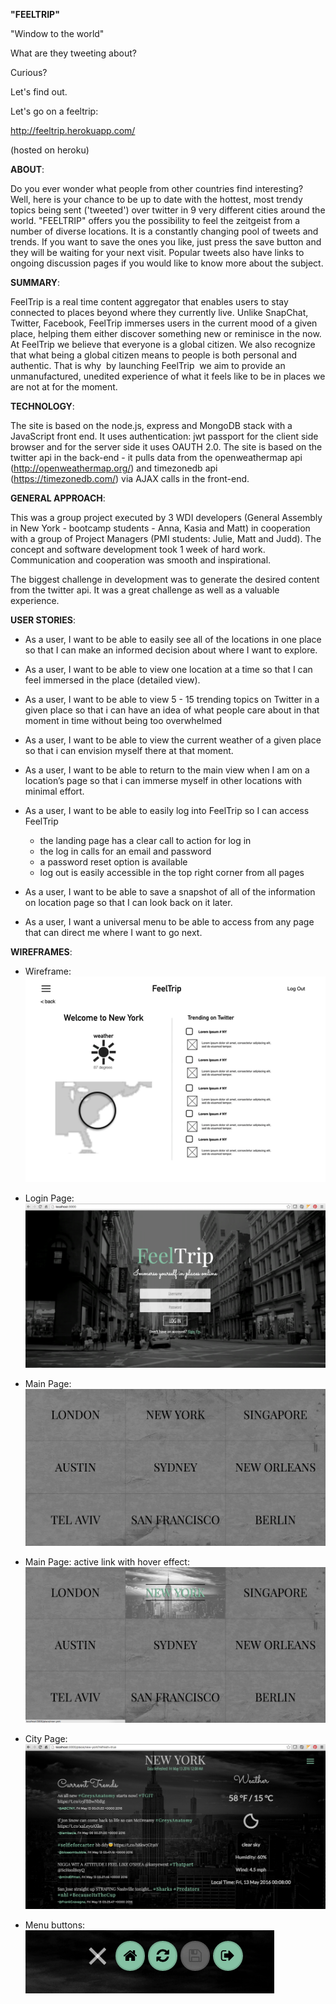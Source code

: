 **"FEELTRIP"**

"Window to the world"

What are they tweeting about?

Curious?

Let's find out.

Let's go on a feeltrip:  

http://feeltrip.herokuapp.com/

(hosted on heroku)

 
**ABOUT**:

Do you ever wonder what people from other countries find interesting? Well, here is your chance to be up to date with the hottest, most trendy topics being sent ('tweeted') over twitter in 9 very different cities around the world. "FEELTRIP" offers you the possibility to feel the zeitgeist from a number of diverse locations. It is a constantly changing pool of tweets and trends. If you want to save the ones you like, just press the save button and they will be waiting for your next visit. Popular tweets also have links to ongoing discussion pages if you would like to know more about the subject.


**SUMMARY**:

FeelTrip is a real time content aggregator that enables users to stay connected to places beyond where they currently live. Unlike SnapChat, Twitter, Facebook, FeelTrip immerses users in the current mood of a given place, helping them either discover something new or reminisce in the now.
At FeelTrip we believe that everyone is a global citizen. We also recognize that what being a global citizen means to people is both personal and authentic. That is why ­ by launching FeelTrip ­ we aim to provide an unmanufactured, unedited experience of what it feels like to be in places we are not at for the moment.


**TECHNOLOGY**:

The site is based on the node.js, express and MongoDB stack with a JavaScript front end. It uses authentication: jwt passport for the client side browser and for the server side it uses OAUTH 2.0. The site is based on the twitter api in the back-end - it pulls data from the openweathermap api (http://openweathermap.org/) and timezonedb api (https://timezonedb.com/) via AJAX calls in the front-end.


**GENERAL APPROACH**:

This was a group project executed by 3 WDI developers (General Assembly in New York - bootcamp students - Anna, Kasia and Matt) in cooperation with a group of Project Managers (PMI students: Julie, Matt and Judd). The concept and software development took 1 week of hard work. Communication and cooperation was smooth and inspirational.

The biggest challenge in development was to generate the desired content from the twitter api. It was a great challenge as well as a valuable experience.


**USER STORIES**:

- As a user, I want to be able to easily see all of the locations in one place so that I can make an informed decision about where I want to explore.

- As a user, I want to be able to view one location at a time so that I can feel immersed in the place (detailed view).

- As a user, I want to be able to view 5 - 15 trending topics on Twitter in a given place so that i can have an idea of what people care about in that moment in time without being too overwhelmed

- As a user, I want to be able to view the current weather of a given place so that i can envision myself there at that moment.

- As a user, I want to be able to return to the main view when I am on a location’s page so that i can immerse myself in other locations with minimal effort.

- As a user, I want to be able to easily log into FeelTrip so I can access FeelTrip
  - the landing page has a clear call to action for log in
  - the log in calls for an email and password
  - a password reset option is available
  - log out is easily accessible in the top right corner from all pages

- As a user, I want to be able to save a snapshot of all of the information on location page so that I can look back on it later.

- As a user, I want a universal menu to be able to access from any page that can direct me where I want to go next.


**WIREFRAMES**:

- Wireframe:
![wireframe](client/public/images/feeltrip-wireframe1.png)

- Login Page: 
![Login page](client/public/images/feeltrip-screen1.png)

- Main Page: 
![Main page - gateway to city pages](client/public/images/feeltrip-screen2.png)

- Main Page: active link with hover effect: 
![Main page - active link](client/public/images/feeltrip-screen3.png)

- City Page:
![City page](client/public/images/feeltrip-screen4.png)

- Menu buttons: 
![Menu buttons](client/public/images/feeltrip-screen5.png)
